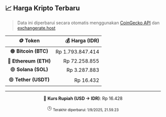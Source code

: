 

<!-- HARGA_KRIPTO -->
## 📈 Harga Kripto Terbaru

> Data ini diperbarui secara otomatis menggunakan [CoinGecko API](https://www.coingecko.com/) dan [exchangerate.host](https://exchangerate.host/)

<div align="center">

| 🪙 Token | 💰 Harga (IDR) |
|:------:|---------------:|
| 🟠 **Bitcoin (BTC)**   | Rp 1.793.847.414 |
| 🔵 **Ethereum (ETH)**  | Rp 72.258.855 |
| 🟣 **Solana (SOL)**    | Rp 3.287.883 |
| 🟢 **Tether (USDT)**   | Rp 16.432 |

---

💱 **Kurs Rupiah (USD → IDR)**: Rp 16.428

🕒 <sub>Terakhir diperbarui: 1/9/2025, 21.59.23</sub>

</div>
<!-- /HARGA_KRIPTO -->